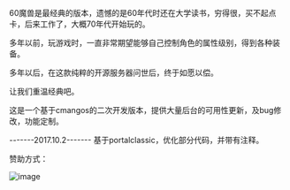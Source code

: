 60魔兽是最经典的版本，遗憾的是60年代时还在大学读书，穷得很，买不起点卡，后来工作了，大概70年代开始玩的。

多年以前，玩游戏时，一直非常期望能够自己控制角色的属性级别，得到各种装备。

多年以后，在这款纯粹的开源服务器问世后，终于如愿以偿。

让我们重温经典吧。


这是一个基于cmangos的二次开发版本，提供大量后台的可用性更新，及bug修改，功能定制。


-------2017.10.2-------
基于portalclassic，优化部分代码，并带有注释。



赞助方式：

 ![image](https://github.com/geektcp/ClassicWOW/blob/master/alipay_zhifubao.png)
 
 
 
 